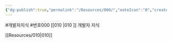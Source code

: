 ```yaml
---
{"dg-publish":true,"permalink":"/Resources/000/","noteIcon":"0","created":"2023-12-28T00:45:08.922+09:00","updated":"2023-12-31T16:56:27.518+09:00"}
---
```


#개발자지식 #번호000 
[[010 \|010 ]] 개발자 지식 

[[Resources/010\|010]]



<!-- Google tag (gtag.js) --> <script async src="https://www.googletagmanager.com/gtag/js?id=G-QHF8SF84LT"></script> <script> window.dataLayer = window.dataLayer || []; function gtag(){dataLayer.push(arguments);} gtag('js', new Date()); gtag('config', 'G-QHF8SF84LT'); </script>